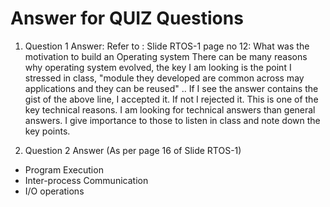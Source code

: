 # Answer for QUIZ Questions
1. Question 1
Answer:
Refer to : Slide RTOS-1 page no 12: What was the motivation to build an Operating system
There can be many reasons why operating system evolved, the key  I am looking is the point I stressed in class, 
"module they developed are common across may applications  and they can be reused"  .. If I see the answer contains the gist of
the above line, I accepted it. If not I rejected it. This is one of the key technical reasons. I am looking for technical answers
than general answers. I give importance to those to listen in class and note down the key points.

2. Question 2
Answer (As per page 16 of Slide RTOS-1)
* Program Execution
* Inter-process Communication
* I/O operations
